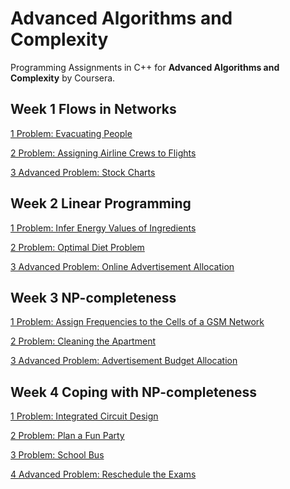 # Advanced Algorithms and Complexity 
Programming Assignments in C++ for **Advanced Algorithms and Complexity** by Coursera.

## Week 1 Flows in Networks
[1 Problem: Evacuating People](https://github.com/Wei-Mao/Advanced-Algorithms-and-Complexity/tree/master/Week%201%20Flows%20in%20Networks/evacuation)

[2 Problem: Assigning Airline Crews to Flights](https://github.com/Wei-Mao/Advanced-Algorithms-and-Complexity/tree/master/Week%201%20Flows%20in%20Networks/airline_crews)

[3 Advanced Problem: Stock Charts](https://github.com/Wei-Mao/Advanced-Algorithms-and-Complexity/tree/master/Week%201%20Flows%20in%20Networks/stock_charts)

## Week 2 Linear Programming
[1 Problem: Infer Energy Values of Ingredients]()

[2 Problem: Optimal Diet Problem]()

[3 Advanced Problem: Online Advertisement Allocation]()

## Week 3 NP-completeness
[1 Problem: Assign Frequencies to the Cells of a GSM Network]()

[2 Problem: Cleaning the Apartment]()

[3 Advanced Problem: Advertisement Budget Allocation]()

## Week 4 Coping with NP-completeness
[1 Problem: Integrated Circuit Design]()

[2 Problem: Plan a Fun Party]()

[3 Problem: School Bus]()

[4 Advanced Problem: Reschedule the Exams]()

